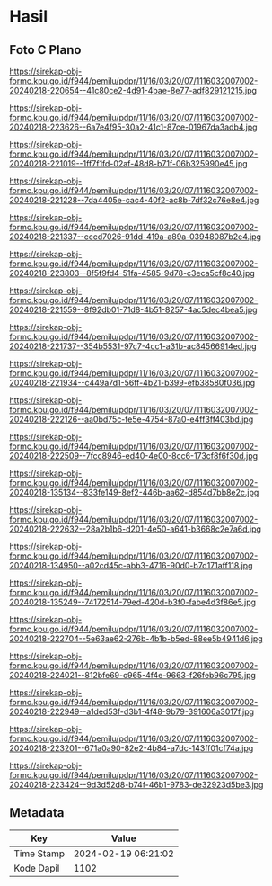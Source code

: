 # Hasil

## Foto C Plano

https://sirekap-obj-formc.kpu.go.id/f944/pemilu/pdpr/11/16/03/20/07/1116032007002-20240218-220654--41c80ce2-4d91-4bae-8e77-adf829121215.jpg

https://sirekap-obj-formc.kpu.go.id/f944/pemilu/pdpr/11/16/03/20/07/1116032007002-20240218-223626--6a7e4f95-30a2-41c1-87ce-01967da3adb4.jpg

https://sirekap-obj-formc.kpu.go.id/f944/pemilu/pdpr/11/16/03/20/07/1116032007002-20240218-221019--1ff7f1fd-02af-48d8-b71f-06b325990e45.jpg

https://sirekap-obj-formc.kpu.go.id/f944/pemilu/pdpr/11/16/03/20/07/1116032007002-20240218-221228--7da4405e-cac4-40f2-ac8b-7df32c76e8e4.jpg

https://sirekap-obj-formc.kpu.go.id/f944/pemilu/pdpr/11/16/03/20/07/1116032007002-20240218-221337--cccd7026-91dd-419a-a89a-03948087b2e4.jpg

https://sirekap-obj-formc.kpu.go.id/f944/pemilu/pdpr/11/16/03/20/07/1116032007002-20240218-223803--8f5f9fd4-51fa-4585-9d78-c3eca5cf8c40.jpg

https://sirekap-obj-formc.kpu.go.id/f944/pemilu/pdpr/11/16/03/20/07/1116032007002-20240218-221559--8f92db01-71d8-4b51-8257-4ac5dec4bea5.jpg

https://sirekap-obj-formc.kpu.go.id/f944/pemilu/pdpr/11/16/03/20/07/1116032007002-20240218-221737--354b5531-97c7-4cc1-a31b-ac84566914ed.jpg

https://sirekap-obj-formc.kpu.go.id/f944/pemilu/pdpr/11/16/03/20/07/1116032007002-20240218-221934--c449a7d1-56ff-4b21-b399-efb38580f036.jpg

https://sirekap-obj-formc.kpu.go.id/f944/pemilu/pdpr/11/16/03/20/07/1116032007002-20240218-222126--aa0bd75c-fe5e-4754-87a0-e4ff3ff403bd.jpg

https://sirekap-obj-formc.kpu.go.id/f944/pemilu/pdpr/11/16/03/20/07/1116032007002-20240218-222509--7fcc8946-ed40-4e00-8cc6-173cf8f6f30d.jpg

https://sirekap-obj-formc.kpu.go.id/f944/pemilu/pdpr/11/16/03/20/07/1116032007002-20240218-135134--833fe149-8ef2-446b-aa62-d854d7bb8e2c.jpg

https://sirekap-obj-formc.kpu.go.id/f944/pemilu/pdpr/11/16/03/20/07/1116032007002-20240218-222632--28a2b1b6-d201-4e50-a641-b3668c2e7a6d.jpg

https://sirekap-obj-formc.kpu.go.id/f944/pemilu/pdpr/11/16/03/20/07/1116032007002-20240218-134950--a02cd45c-abb3-4716-90d0-b7d171aff118.jpg

https://sirekap-obj-formc.kpu.go.id/f944/pemilu/pdpr/11/16/03/20/07/1116032007002-20240218-135249--74172514-79ed-420d-b3f0-fabe4d3f86e5.jpg

https://sirekap-obj-formc.kpu.go.id/f944/pemilu/pdpr/11/16/03/20/07/1116032007002-20240218-222704--5e63ae62-276b-4b1b-b5ed-88ee5b4941d6.jpg

https://sirekap-obj-formc.kpu.go.id/f944/pemilu/pdpr/11/16/03/20/07/1116032007002-20240218-224021--812bfe69-c965-4f4e-9663-f26feb96c795.jpg

https://sirekap-obj-formc.kpu.go.id/f944/pemilu/pdpr/11/16/03/20/07/1116032007002-20240218-222949--a1ded53f-d3b1-4f48-9b79-391606a3017f.jpg

https://sirekap-obj-formc.kpu.go.id/f944/pemilu/pdpr/11/16/03/20/07/1116032007002-20240218-223201--671a0a90-82e2-4b84-a7dc-143ff01cf74a.jpg

https://sirekap-obj-formc.kpu.go.id/f944/pemilu/pdpr/11/16/03/20/07/1116032007002-20240218-223424--9d3d52d8-b74f-46b1-9783-de32923d5be3.jpg


## Metadata

| Key        | Value               |
| ---------- | ------------------- |
| Time Stamp | 2024-02-19 06:21:02 |
| Kode Dapil | 1102                |



